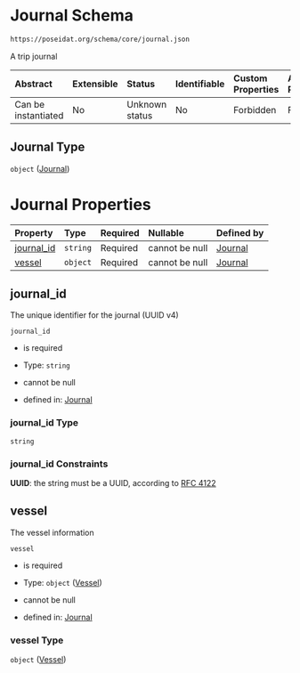 # Journal Schema

```txt
https://poseidat.org/schema/core/journal.json
```

A trip journal

| Abstract            | Extensible | Status         | Identifiable | Custom Properties | Additional Properties | Access Restrictions | Defined In                                                       |
| :------------------ | :--------- | :------------- | :----------- | :---------------- | :-------------------- | :------------------ | :--------------------------------------------------------------- |
| Can be instantiated | No         | Unknown status | No           | Forbidden         | Forbidden             | none                | [journal.json](schemas/core/journal.json "open original schema") |

## Journal Type

`object` ([Journal](journal.md))

# Journal Properties

| Property                  | Type     | Required | Nullable       | Defined by                                                                                                         |
| :------------------------ | :------- | :------- | :------------- | :----------------------------------------------------------------------------------------------------------------- |
| [journal_id](#journal_id) | `string` | Required | cannot be null | [Journal](journal-properties-journal_id.md "https://poseidat.org/schema/core/journal.json#/properties/journal_id") |
| [vessel](#vessel)         | `object` | Required | cannot be null | [Journal](journal-properties-vessel.md "https://poseidat.org/schema/core/vessel.json#/properties/vessel")          |

## journal_id

The unique identifier for the journal (UUID v4)

`journal_id`

*   is required

*   Type: `string`

*   cannot be null

*   defined in: [Journal](journal-properties-journal_id.md "https://poseidat.org/schema/core/journal.json#/properties/journal_id")

### journal_id Type

`string`

### journal_id Constraints

**UUID**: the string must be a UUID, according to [RFC 4122](https://tools.ietf.org/html/rfc4122 "check the specification")

## vessel

The vessel information

`vessel`

*   is required

*   Type: `object` ([Vessel](journal-properties-vessel.md))

*   cannot be null

*   defined in: [Journal](journal-properties-vessel.md "https://poseidat.org/schema/core/vessel.json#/properties/vessel")

### vessel Type

`object` ([Vessel](journal-properties-vessel.md))
